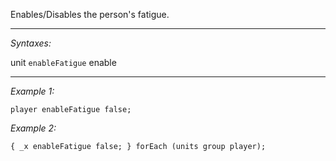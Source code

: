 Enables/Disables the person's fatigue.


---
*Syntaxes:*

unit `enableFatigue` enable

---
*Example 1:*

```sqf
player enableFatigue false;
```

*Example 2:*

```sqf
{ _x enableFatigue false; } forEach (units group player);
```